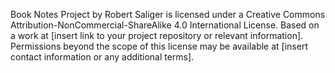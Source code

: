 Book Notes Project by Robert Saliger is licensed under a Creative Commons Attribution-NonCommercial-ShareAlike 4.0 International License.
Based on a work at [insert link to your project repository or relevant information].
Permissions beyond the scope of this license may be available at [insert contact information or any additional terms].
